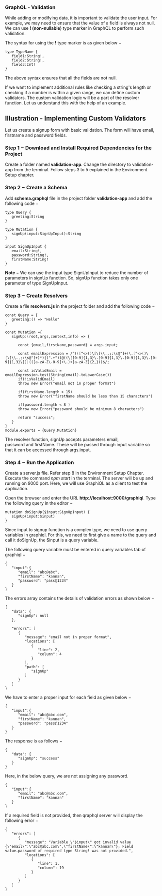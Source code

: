 
### GraphQL - Validation


While adding or modifying data, it is important to validate the user
input. For example, we may need to ensure that the value of a field is
always not null. We can use **! (non-nullable)** type marker in GraphQL
to perform such validation.

The syntax for using the **!** type marker is as given below −

``` {.result .notranslate}
type TypeName {
   field1:String!,
   field2:String!,
   field3:Int!
}
```

The above syntax ensures that all the fields are not null.

If we want to implement additional rules like checking a string\'s
length or checking if a number is within a given range, we can define
custom validators. The custom validation logic will be a part of the
resolver function. Let us understand this with the help of an example.

Illustration - Implementing Custom Validators
---------------------------------------------

Let us create a signup form with basic validation. The form will have
email, firstname and password fields.

### Step 1 − Download and Install Required Dependencies for the Project

Create a folder named **validation-app**. Change the directory
to validation-app from the terminal. Follow steps 3 to 5 explained in
the Environment Setup chapter.

### Step 2 − Create a Schema

Add **schema.graphql** file in the project folder **validation-app** and
add the following code −

``` {.prettyprint .notranslate .prettyprinted style=""}
type Query {
   greeting:String
}

type Mutation {
   signUp(input:SignUpInput):String
}

input SignUpInput {
   email:String!,
   password:String!,
   firstName:String!
}
```

**Note** − We can use the input type SignUpInput to reduce the number of
parameters in signUp function. So, signUp function takes only one
parameter of type SignUpInput.

### Step 3 − Create Resolvers

Create a file **resolvers.js** in the project folder and add the
following code −

``` {.prettyprint .notranslate .prettyprinted style=""}
const Query = {
   greeting:() => "Hello"
}

const Mutation ={
   signUp:(root,args,context,info) => {

      const {email,firstName,password} = args.input;

      const emailExpression = /^(([^<>()\[\]\\.,;:\s@"]+(\.[^<>()\[\]\\.,;:\s@"]+)*)|(".+"))@((\[[0-9]{1,3}\.[0-9]{1,3}\.[0-9]{1,3}\.[0-9]{1,3}\])|(([a-zA-Z\-0-9]+\.)+[a-zA-Z]{2,}))$/;
      
      const isValidEmail =  emailExpression.test(String(email).toLowerCase())
      if(!isValidEmail)
      throw new Error("email not in proper format")

      if(firstName.length > 15)
      throw new Error("firstName should be less than 15 characters")

      if(password.length < 8 )
      throw new Error("password should be minimum 8 characters")
      
      return "success";
   }
}
module.exports = {Query,Mutation}
```

The resolver function, signUp accepts parameters email,
password and firstName. These will be passed through input variable so
that it can be accessed through args.input.

### Step 4 − Run the Application

Create a server.js file. Refer step 8 in the Environment Setup Chapter.
Execute the command *npm start* in the terminal. The server will be up
and running on 9000 port. Here, we will use GraphiQL as a client to test
the application.

Open the browser and enter the
URL **http://localhost:9000/graphiql**. Type the following query in the
editor −

``` {.prettyprint .notranslate .prettyprinted style=""}
mutation doSignUp($input:SignUpInput) {
   signUp(input:$input)
}
```

Since input to signup function is a complex type, we need to use query
variables in graphiql. For this, we need to first give a name to the
query and call it doSignUp, the \$input is a query variable.

The following query variable must be entered in query variables tab of
graphiql −

``` {.prettyprint .notranslate .prettyprinted style=""}
{
   "input":{
      "email": "abc@abc",
      "firstName": "kannan",
      "password": "pass@1234"
   }
}
```

The errors array contains the details of validation errors as shown
below −

``` {.prettyprint .notranslate .prettyprinted style=""}
{
   "data": {
      "signUp": null
   },
   
   "errors": [
      {
         "message": "email not in proper format",
         "locations": [
            {
               "line": 2,
               "column": 4
            }
         ],
         "path": [
            "signUp"
         ]
      }
   ]
}
```

We have to enter a proper input for each field as given below −

``` {.prettyprint .notranslate .prettyprinted style=""}
{
   "input":{
      "email": "abc@abc.com",
      "firstName": "kannan",
      "password": "pass@1234"
   }
}
```

The response is as follows −

``` {.prettyprint .notranslate .prettyprinted style=""}
{
   "data": {
      "signUp": "success"
   }
}
```

Here, in the below query, we are not assigning any password.

``` {.prettyprint .notranslate .prettyprinted style=""}
{
   "input":{
      "email": "abc@abc.com",
      "firstName": "kannan"
   }
}
```

If a required field is not provided, then qraphql server will display
the following error −

``` {.prettyprint .notranslate .prettyprinted style=""}
{
   "errors": [
      {
         "message": "Variable \"$input\" got invalid value {\"email\":\"abc@abc.com\",\"firstName\":\"kannan\"}; Field value.password of required type String! was not provided.",
         "locations": [
            {
               "line": 1,
               "column": 19
            }
         ]
      }
   ]
}
```

